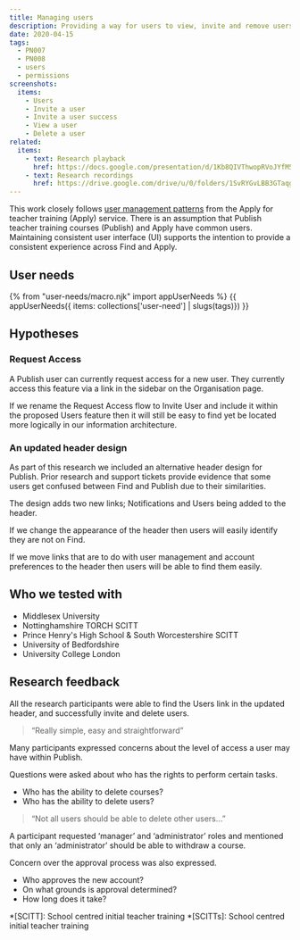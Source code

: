 ```yaml
---
title: Managing users
description: Providing a way for users to view, invite and remove users from their organisation
date: 2020-04-15
tags:
  - PN007
  - PN008
  - users
  - permissions
screenshots:
  items:
    - Users
    - Invite a user
    - Invite a user success
    - View a user
    - Delete a user
related:
  items:
    - text: Research playback
      href: https://docs.google.com/presentation/d/1Kb8QIVThwopRVoJYfM5hRiZ1ks6j1CE-lQlz4X9p_hM/edit?usp=sharing
    - text: Research recordings
      href: https://drive.google.com/drive/u/0/folders/1SvRYGvLBB3GTaqgRRQ_42ouavpGaADac
---
```


This work closely follows [user management patterns](/manage-teacher-training-applications/adding-users) from the Apply for teacher training (Apply) service. There is an assumption that Publish teacher training courses (Publish) and Apply have common users. Maintaining consistent user interface (UI) supports the intention to provide a consistent experience across Find and Apply.

## User needs

{% from "user-needs/macro.njk" import appUserNeeds %}
{{ appUserNeeds({ items: collections['user-need'] | slugs(tags)}) }}

## Hypotheses

### Request Access

A Publish user can currently request access for a new user. They currently access this feature via a link in the sidebar on the Organisation page.

If we rename the Request Access flow to Invite User and include it within the proposed Users feature then it will still be easy to find yet be located more logically in our information architecture.

### An updated header design

As part of this research we included an alternative header design for Publish. Prior research and support tickets provide evidence that some users get confused between Find and Publish due to their similarities.

The design adds two new links; Notifications and Users being added to the header.

If we change the appearance of the header then users will easily identify they are not on Find.

If we move links that are to do with user management and account preferences to the header then users will be able to find them easily.

## Who we tested with

- Middlesex University
- Nottinghamshire TORCH SCITT
- Prince Henry's High School & South Worcestershire SCITT
- University of Bedfordshire
- University College London

## Research feedback

All the research participants were able to find the Users link in the updated header, and successfully invite and delete users.

> “Really simple, easy and straightforward”

Many participants expressed concerns about the level of access a user may have within Publish.

Questions were asked about who has the rights to perform certain tasks.

- Who has the ability to delete courses?
- Who has the ability to delete users?

> “Not all users should be able to delete other users…”

A participant requested ‘manager’ and ‘administrator’ roles and mentioned that only an ‘administrator’ should be able to withdraw a course.

Concern over the approval process was also expressed.

- Who approves the new account?
- On what grounds is approval determined?
- How long does it take?

*[SCITT]: School centred initial teacher training
*[SCITTs]: School centred initial teacher training
